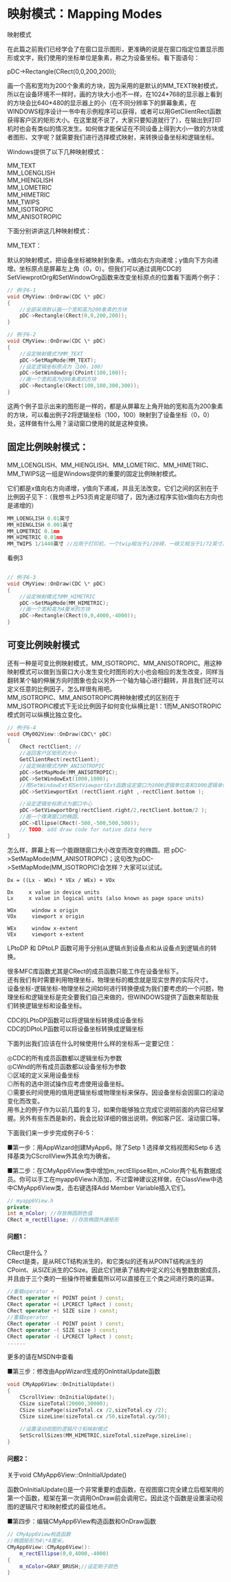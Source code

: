 # 映射模式：Mapping Modes


映射模式

在此篇之前我们已经学会了在窗口显示图形，更准确的说是在窗口指定位置显示图形或文字，我们使用的坐标单位是象素，称之为设备坐标。看下面语句：

pDC->Rectangle(CRect(0,0,200,200));

画一个高和宽均为200个象素的方块，因为采用的是默认的MM_TEXT映射模式，所以在设备环境不一样时，画的方块大小也不一样，在1024\*768的显示器上看到的方块会比640\*480的显示器上的小（在不同分辨率下的屏幕象素，在WINDOWS程序设计一书中有示例程序可以获得，或者可以用GetClientRect函数获得客户区的矩形大小。在这里就不说了，大家只要知道就行了），在输出到打印机时也会有类似的情况发生。如何做才能保证在不同设备上得到大小一致的方块或者图形、文字呢？就需要我们进行选择模式映射，来转换设备坐标和逻辑坐标。

Windows提供了以下几种映射模式：

MM_TEXT   
MM_LOENGLISH   
MM_HIENGLISH   
MM_LOMETRIC   
MM_HIMETRIC   
MM_TWIPS   
MM_ISOTROPIC   
MM_ANISOTROPIC

下面分别讲讲这几种映射模式：

MM_TEXT：

默认的映射模式，把设备坐标被映射到象素。x值向右方向递增；y值向下方向递增。坐标原点是屏幕左上角（0，0）。但我们可以通过调用CDC的SetViewprotOrg和SetWindowOrg函数来改变坐标原点的位置看下面两个例子：

```cpp
// 例子6-1   
void CMyView::OnDraw(CDC \* pDC)   
{   
    //全部采用默认画一个宽和高为200象素的方块   
    pDC->Rectangle(CRect(0,0,200,200));
}
```
```cpp
// 例子6-2   
void CMyView::OnDraw(CDC \* pDC)   
{   
    //设定映射模式为MM_TEXT 
    pDC->SetMapMode(MM_TEXT);  
    //设定逻辑坐标原点为（100，100）   
    pDC->SetWindowOrg(CPoint(100,100));
    //画一个宽和高为200象素的方块   
    pDC->Rectangle(CRect(100,100,300,300));
}
```
这两个例子显示出来的图形是一样的，都是从屏幕左上角开始的宽和高为200象素的方块，可以看出例子2将逻辑坐标（100，100）映射到了设备坐标（0，0）处，这样做有什么用？滚动窗口使用的就是这种变换。

## 固定比例映射模式：

MM_LOENGLISH、MM_HIENGLISH、MM_LOMETRIC、MM_HIMETRIC、MM_TWIPS这一组是Windows提供的重要的固定比例映射模式。

它们都是x值向右方向递增，y值向下递减，并且无法改变。它们之间的区别在于比例因子见下：（我想书上P53页肯定是印错了，因为通过程序实验x值向右方向也是递增的）
```cpp
MM_LOENGLISH 0.01英寸   
MM_HIENGLISH 0.001英寸   
MM_LOMETRIC 0.1mm   
MM_HIMETRIC 0.01mm   
MM_TWIPS 1/1440英寸 //应用于打印机，一个twip相当于1/20磅，一磅又相当于1/72英寸。
```
看例3
```cpp
 
// 例子6-3   
void CMyView::OnDraw(CDC \* pDC)   
{   
    //设定映射模式为MM_HIMETRIC   
    pDC->SetMapMode(MM_HIMETRIC);
    //画一个宽和高为4厘米的方块   
    pDC->Rectangle(CRect(0,0,4000,-4000));
}
```
## 可变比例映射模式
还有一种是可变比例映射模式，MM_ISOTROPIC、MM_ANISOTROPIC。用这种映射模式可以做到当窗口大小发生变化时图形的大小也会相应的发生改变，同样当翻转某个轴的伸展方向时图象也会以另外一个轴为轴心进行翻转，并且我们还可以定义任意的比例因子，怎么样很有用吧。   
MM_ISOTROPIC、MM_ANISOTROPIC两种映射模式的区别在于MM_ISOTROPIC模式下无论比例因子如何变化纵横比是1：1而M_ANISOTROPIC模式则可以纵横比独立变化。

```cpp
// 例子6-4   
void CMy002View::OnDraw(CDC\* pDC)   
{   
    CRect rectClient; //   
    //返回客户区矩形的大小 
    GetClientRect(rectClient);  
    //设定映射模式为MM_ANISOTROPIC   
    pDC->SetMapMode(MM_ANISOTROPIC);
    pDC->SetWindowExt(1000,1000);   
    //用SetWindowExt和SetViewportExt函数设定窗口为1000逻辑单位高和1000逻辑单位宽   
    pDC->SetViewportExt (rectClient.right ,-rectClient.bottom );

    //设定逻辑坐标原点为窗口中心   
    pDC->SetViewportOrg(rectClient.right/2,rectClient.bottom/2 );
    //画一个撑满窗口的椭圆。
    pDC->Ellipse(CRect(-500,-500,500,500));   
    // TODO: add draw code for native data here   
}
```
怎么样，屏幕上有一个能跟随窗口大小改变而改变的椭圆。把 pDC->SetMapMode(MM_ANISOTROPIC)；这句改为pDC->SetMapMode(MM_ISOTROPIC)会怎样？大家可以试试。

```
Dx = ((Lx - WOx) * VEx / WEx) + VOx 

Dx     x value in device units 
Lx     x value in logical units (also known as page space units) 

WOx     window x origin 
VOx     viewport x origin 

WEx     window x-extent 
VEx     viewport x-extent 
```

LPtoDP 和 DPtoLP 函数可用于分别从逻辑点到设备点和从设备点到逻辑点的转换。

很多MFC库函数尤其是CRect的成员函数只能工作在设备坐标下。   
还有我们有时需要利用物理坐标，物理坐标的概念就是现实世界的实际尺寸。   
设备坐标-逻辑坐标-物理坐标之间如何进行转换便成为我们要考虑的一个问题，物理坐标和逻辑坐标是完全要我们自己来做的，但WINDOWS提供了函数来帮助我们转换逻辑坐标和设备坐标。

CDC的LPtoDP函数可以将逻辑坐标转换成设备坐标  
CDC的DPtoLP函数可以将设备坐标转换成逻辑坐标  

下面列出我们应该在什么时候使用什么样的坐标系一定要记住：

◎CDC的所有成员函数都以逻辑坐标为参数   
◎CWnd的所有成员函数都以设备坐标为参数   
◎区域的定义采用设备坐标   
◎所有的选中测试操作应考虑使用设备坐标。   
◎需要长时间使用的值用逻辑坐标或物理坐标来保存。因设备坐标会因窗口的滚动变化而改变。   
用书上的例子作为以前几篇的复习，如果你能够独立完成它说明前面的内容已经掌握。另外有些东西是新的，我会比较详细的做出说明，例如客户区、滚动窗口等。

下面我们来一步步完成例子6-5：

■第一步：用AppWizard创建MyApp6。除了Setp 1 选择单文档视图和Setp 6 选择基类为CScrollView外其余均为确省。

■第二步：在CMyApp6View类中增加m_rectEllipse和m_nColor两个私有数据成员。你可以手工在myapp6View.h添加，不过雷神建议这样做，在ClassView中选中CMyApp6View类，击右键选择Add Member Variable插入它们。

```cpp
// myapp6View.h   
private:   
int m_nColor; //存放椭圆颜色值   
CRect m_rectEllipse; //存放椭圆外接矩形
```

#### 问题1： 
CRect是什么？   
CRect是类，是从RECT结构派生的，和它类似的还有从POINT结构派生的CPoint、从SIZE派生的CSize。因此它们继承了结构中定义的公有整数数据成员，并且由于三个类的一些操作符被重载所以可以直接在三个类之间进行类的运算。
```cpp
//重载operator +   
CRect operator +( POINT point ) const;   
CRect operator +( LPCRECT lpRect ) const;   
CRect operator +( SIZE size ) const;   
//重载operator -   
CRect operator -( POINT point ) const;   
CRect operator -( SIZE size ) const;   
CRect operator -( LPCRECT lpRect ) const;   
......   
```
更多的请在MSDN中查看

■第三步：修改由AppWizard生成的OnIntitalUpdate函数
```cpp
void CMyApp6View::OnInitialUpdate()   
{   
    CScrollView::OnInitialUpdate();   
    CSize sizeTotal(20000,30000);   
    CSize sizePage(sizeTotal.cx /2,sizeTotal.cy /2);   
    CSize sizeLine(sizeTotal.cx /50,sizeTotal.cy/50);
    
    //设置滚动视图的逻辑尺寸和映射模式  
    SetScrollSizes(MM_HIMETRIC,sizeTotal,sizePage,sizeLine); 
}
```
#### 问题2： 
关于void CMyApp6View::OnInitialUpdate()

函数OnInitialUpdate()是一个非常重要的虚函数，在视图窗口完全建立后框架用的第一个函数，框架在第一次调用OnDraw前会调用它。因此这个函数是设置滚动视图的逻辑尺寸和映射模式的最佳地点。

■第四步：编辑CMyApp6View构造函数和OnDraw函数

```cpp
// CMyApp6View构造函数   
//椭圆矩形为4\*4厘米。   
CMyApp6View::CMyApp6View():
    m_rectEllipse(0,0,4000,-4000)
{   
    m_nColor=GRAY_BRUSH;//设定刷子颜色   
}
```